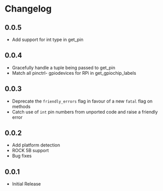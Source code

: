 # Changelog

0.0.5
-----

* Add support for int type in get_pin

0.0.4
-----

* Gracefully handle a tuple being passed to get_pin
* Match all pinctrl- gpiodevices for RPi in get_gpiochip_labels

0.0.3
-----

* Deprecate the `friendly_errors` flag in favour of a new `fatal` flag on methods
* Catch use of `int` pin numbers from unported code and raise a friendly error

0.0.2
-----

* Add platform detection
* ROCK 5B support
* Bug fixes

0.0.1
-----

* Initial Release
